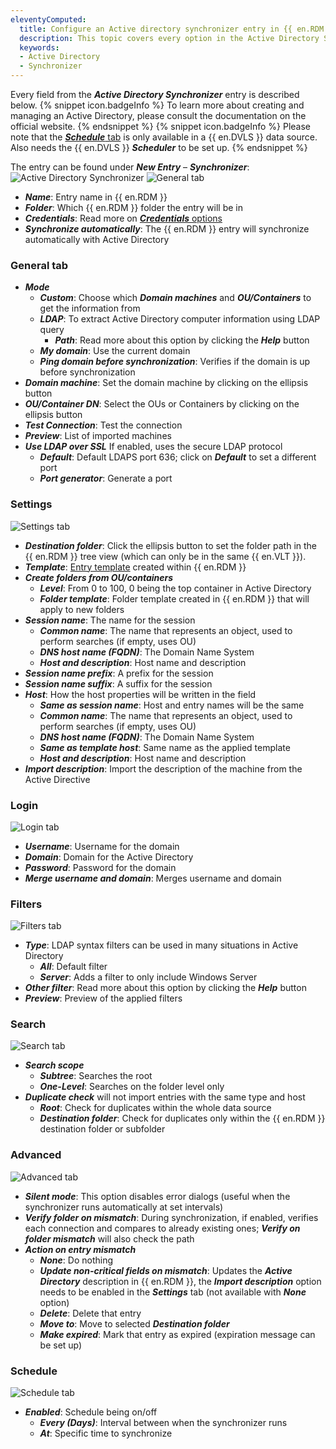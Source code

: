 ```yaml
---
eleventyComputed:
  title: Configure an Active directory synchronizer entry in {{ en.RDM }}
  description: This topic covers every option in the Active Directory Synchronizer entry.
  keywords:
  - Active Directory
  - Synchronizer
---
```

Every field from the ***Active Directory Synchronizer*** entry is described below.
{% snippet icon.badgeInfo %}
To learn more about creating and managing an Active Directory, please consult the documentation on the official website.
{% endsnippet %}
{% snippet icon.badgeInfo %}
Please note that the <a href="#schedule">***Schedule*** tab</a> is only available in a {{ en.DVLS }} data source. Also needs the {{ en.DVLS }} ***Scheduler*** to be set up.
{% endsnippet %}

The entry can be found under ***New Entry*** – ***Synchronizer***:
![Active Directory Synchronizer](https://cdnweb.devolutions.net/docs/docs_en_kb_KB0078.png)
![General tab](https://cdnweb.devolutions.net/docs/docs_en_kb_KB0079.png)
* ***Name***: Entry name in {{ en.RDM }}
* ***Folder***: Which {{ en.RDM }} folder the entry will be in
* ***Credentials***: Read more on [***Credentials*** options](/rdm/windows/commands/edit/entries/entry-credentials-options/)
* ***Synchronize automatically***: The {{ en.RDM }} entry will synchronize automatically with Active Directory

### General tab
* ***Mode***
  * ***Custom***: Choose which ***Domain machines*** and ***OU/Containers*** to get the information from
  * ***LDAP***: To extract Active Directory computer information using LDAP query
    * ***Path***: Read more about this option by clicking the ***Help*** button
  * ***My domain***: Use the current domain
  * ***Ping domain before synchronization***: Verifies if the domain is up before synchronization
* ***Domain machine***: Set the domain machine by clicking on the ellipsis button
* ***OU/Container DN***: Select the OUs or Containers by clicking on the ellipsis button
* ***Test Connection***: Test the connection
* ***Preview***: List of imported machines
* ***Use LDAP over SSL*** If enabled, uses the secure LDAP protocol
  * ***Default***: Default LDAPS port 636; click on ***Default*** to set a different port
  * ***Port generator***: Generate a port

### Settings
![Settings tab](https://cdnweb.devolutions.net/docs/docs_en_kb_KB0080.png)
* ***Destination folder***: Click the ellipsis button to set the folder path in the {{ en.RDM }} tree view (which can only be in the same {{ en.VLT }}).
* ***Template***: [Entry template](/rdm/windows/commands/file/templates/creating-templates/) created within {{ en.RDM }}
* ***Create folders from OU/containers***
  * ***Level***: From 0 to 100, 0 being the top container in Active Directory
  * ***Folder template***: Folder template created in {{ en.RDM }} that will apply to new folders
* ***Session name***: The name for the session
  * ***Common name***: The name that represents an object, used to perform searches (if empty, uses OU)
  * ***DNS host name (FQDN)***: The Domain Name System
  * ***Host and description***: Host name and description
* ***Session name prefix***: A prefix for the session
* ***Session name suffix***: A suffix for the session
* ***Host***: How the host properties will be written in the field
  * ***Same as session name***: Host and entry names will be the same
  * ***Common name***: The name that represents an object, used to perform searches (if empty, uses OU)
  * ***DNS host name (FQDN)***: The Domain Name System
  * ***Same as template host***: Same name as the applied template
  * ***Host and description***: Host name and description
* ***Import description***: Import the description of the machine from the Active Directive

### Login
![Login tab](https://cdnweb.devolutions.net/docs/docs_en_kb_KB0081.png)
* ***Username***: Username for the domain
* ***Domain***: Domain for the Active Directory
* ***Password***: Password for the domain
* ***Merge username and domain***: Merges username and domain

### Filters
![Filters tab](https://cdnweb.devolutions.net/docs/docs_en_kb_KB0082.png)
* ***Type***: LDAP syntax filters can be used in many situations in Active Directory
  * ***All***: Default filter
  * ***Server***: Adds a filter to only include Windows Server
* ***Other filter***: Read more about this option by clicking the ***Help*** button
* ***Preview***: Preview of the applied filters

### Search
![Search tab](https://cdnweb.devolutions.net/docs/docs_en_kb_KB0083.png)
* ***Search scope***
  * ***Subtree***: Searches the root
  * ***One-Level***: Searches on the folder level only
* ***Duplicate check*** will not import entries with the same type and host
  * ***Root***: Check for duplicates within the whole data source
  * ***Destination folder***: Check for duplicates only within the {{ en.RDM }} destination folder or subfolder

### Advanced
![Advanced tab](https://cdnweb.devolutions.net/docs/docs_en_kb_KB0084.png)
* ***Silent mode***: This option disables error dialogs (useful when the synchronizer runs automatically at set intervals)
* ***Verify folder on mismatch***: During synchronization, if enabled, verifies each connection and compares to already existing ones; ***Verify on folder mismatch*** will also check the path
* ***Action on entry mismatch***
  * ***None***: Do nothing
  * ***Update non-critical fields on mismatch***: Updates the ***Active Directory*** description in {{ en.RDM }}, the ***Import description*** option needs to be enabled in the ***Settings*** tab (not available with ***None*** option)
  * ***Delete***: Delete that entry
  * ***Move to***: Move to selected ***Destination folder***
  * ***Make expired***: Mark that entry as expired (expiration message can be set up)

### Schedule
![Schedule tab](https://cdnweb.devolutions.net/docs/docs_en_kb_KB0085.png)
* ***Enabled***: Schedule being on/off
  * ***Every (Days)***: Interval between when the synchronizer runs
  * ***At***: Specific time to synchronize
